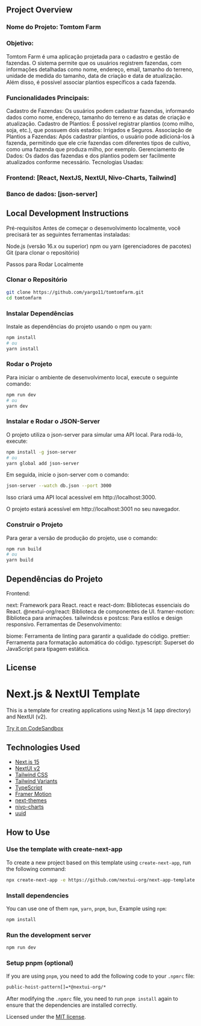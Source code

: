 ## Project Overview

### Nome do Projeto: Tomtom Farm

### Objetivo:

Tomtom Farm é uma aplicação projetada para o cadastro e gestão de fazendas. O sistema permite que os usuários registrem fazendas, com informações detalhadas como nome, endereço, email, tamanho do terreno, unidade de medida do tamanho, data de criação e data de atualização. Além disso, é possível associar plantios específicos a cada fazenda.

### Funcionalidades Principais:

Cadastro de Fazendas: Os usuários podem cadastrar fazendas, informando dados como nome, endereço, tamanho do terreno e as datas de criação e atualização.
Cadastro de Plantios: É possível registrar plantios (como milho, soja, etc.), que possuem dois estados: Irrigados e Seguros.
Associação de Plantios a Fazendas: Após cadastrar plantios, o usuário pode adicioná-los à fazenda, permitindo que ele crie fazendas com diferentes tipos de cultivo, como uma fazenda que produza milho, por exemplo.
Gerenciamento de Dados: Os dados das fazendas e dos plantios podem ser facilmente atualizados conforme necessário.
Tecnologias Usadas:

### Frontend: [React, NextJS, NextUI, Nivo-Charts, Tailwind]

### Banco de dados: [json-server]

## Local Development Instructions

Pré-requisitos
Antes de começar o desenvolvimento localmente, você precisará ter as seguintes ferramentas instaladas:

Node.js (versão 16.x ou superior)
npm ou yarn (gerenciadores de pacotes)
Git (para clonar o repositório)

Passos para Rodar Localmente

### Clonar o Repositório

```bash
git clone https://github.com/yargo11/tomtomfarm.git
cd tomtomfarm
```

### Instalar Dependências

Instale as dependências do projeto usando o npm ou yarn:

```bash
npm install
# ou
yarn install
```

### Rodar o Projeto

Para iniciar o ambiente de desenvolvimento local, execute o seguinte comando:

```bash
npm run dev
# ou
yarn dev
```

### Instalar e Rodar o JSON-Server

O projeto utiliza o json-server para simular uma API local. Para rodá-lo, execute:

```bash
npm install -g json-server
# ou
yarn global add json-server
```

Em seguida, inicie o json-server com o comando:

```bash
json-server --watch db.json --port 3000
```

Isso criará uma API local acessível em http://localhost:3000.

O projeto estará acessível em http://localhost:3001 no seu navegador.

### Construir o Projeto

Para gerar a versão de produção do projeto, use o comando:

```bash
npm run build
# ou
yarn build
```

## Dependências do Projeto

Frontend:

next: Framework para React.
react e react-dom: Bibliotecas essenciais do React.
@nextui-org/react: Biblioteca de componentes de UI.
framer-motion: Biblioteca para animações.
tailwindcss e postcss: Para estilos e design responsivo.
Ferramentas de Desenvolvimento:

biome: Ferramenta de linting para garantir a qualidade do código.
prettier: Ferramenta para formatação automática do código.
typescript: Superset do JavaScript para tipagem estática.

## License

# Next.js & NextUI Template

This is a template for creating applications using Next.js 14 (app directory) and NextUI (v2).

[Try it on CodeSandbox](https://githubbox.com/nextui-org/next-app-template)

## Technologies Used

- [Next.js 15](https://nextjs.org/docs/getting-started)
- [NextUI v2](https://nextui.org/)
- [Tailwind CSS](https://tailwindcss.com/)
- [Tailwind Variants](https://tailwind-variants.org)
- [TypeScript](https://www.typescriptlang.org/)
- [Framer Motion](https://www.framer.com/motion/)
- [next-themes](https://github.com/pacocoursey/next-themes)
- [nivo-charts](https://nivo.rocks/)
- [uuid](https://www.npmjs.com/package/uuid)

## How to Use

### Use the template with create-next-app

To create a new project based on this template using `create-next-app`, run the following command:

```bash
npx create-next-app -e https://github.com/nextui-org/next-app-template
```

### Install dependencies

You can use one of them `npm`, `yarn`, `pnpm`, `bun`, Example using `npm`:

```bash
npm install
```

### Run the development server

```bash
npm run dev
```

### Setup pnpm (optional)

If you are using `pnpm`, you need to add the following code to your `.npmrc` file:

```bash
public-hoist-pattern[]=*@nextui-org/*
```

After modifying the `.npmrc` file, you need to run `pnpm install` again to ensure that the dependencies are installed correctly.

Licensed under the [MIT license](https://github.com/nextui-org/next-app-template/blob/main/LICENSE).
